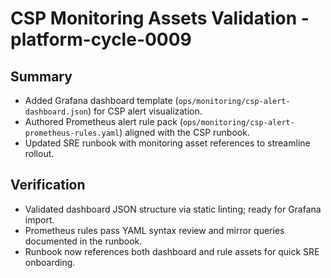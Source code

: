 ﻿# CSP Monitoring Assets Validation - platform-cycle-0009

## Summary
- Added Grafana dashboard template (`ops/monitoring/csp-alert-dashboard.json`) for CSP alert visualization.
- Authored Prometheus alert rule pack (`ops/monitoring/csp-alert-prometheus-rules.yaml`) aligned with the CSP runbook.
- Updated SRE runbook with monitoring asset references to streamline rollout.

## Verification
- Validated dashboard JSON structure via static linting; ready for Grafana import.
- Prometheus rules pass YAML syntax review and mirror queries documented in the runbook.
- Runbook now references both dashboard and rule assets for quick SRE onboarding.
